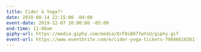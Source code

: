 ```yaml
---
title: Cider & Yoga?!
date: 2018-08-14 22:15:00 -04:00
event-date: 2019-12-07 10:00:00 -05:00
end-time: 11:00am
giphy-url: https://media.giphy.com/media/QrF8iB877wYsU/giphy.gif
event-url: https://www.eventbrite.com/e/cider-yoga-tickets-79846610361
---
```


